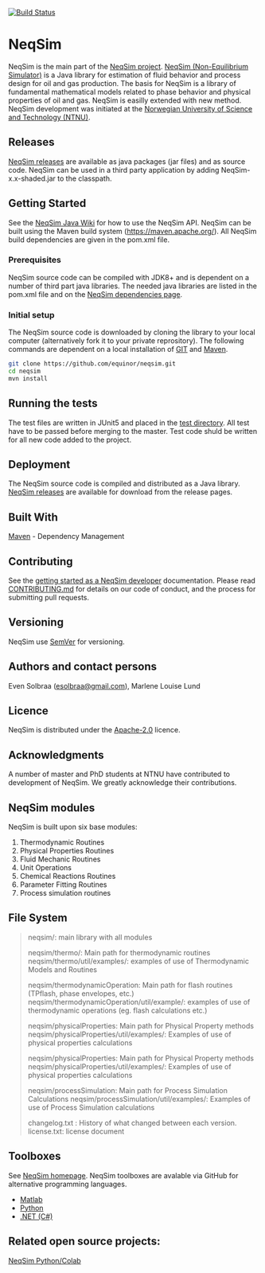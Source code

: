 [![Build Status](https://neqsim.visualstudio.com/neqsim_cicd/_apis/build/status/neqsim_build?branchName=master)](https://neqsim.visualstudio.com/neqsim_cicd/_build/latest?definitionId=1&branchName=master)
# NeqSim
NeqSim is the main part of the [NeqSim project](https://equinor.github.io/neqsimhome/). [NeqSim (Non-Equilibrium Simulator)](https://equinor.github.io/neqsimhome/) is a Java library for estimation of fluid behavior and process design for oil and gas production.
The basis for NeqSim is a library of fundamental mathematical models related to phase behavior and physical properties of oil and gas.  NeqSim is easilly extended with new method. NeqSim development was initiated at the [Norwegian University of Science and Technology (NTNU)](https://www.ntnu.edu/employees/even.solbraa).

## Releases
[NeqSim releases](https://github.com/equinor/neqsimsource/releases) are available as java packages (jar files) and as source code. NeqSim can be used in a third party application by adding NeqSim-x.x-shaded.jar to the classpath.

## Getting Started
See the [NeqSim Java Wiki](https://github.com/equinor/neqsimsource/wiki) for how to use the NeqSim API.
NeqSim can be built using the Maven build system (https://maven.apache.org/). All NeqSim build dependencies are given in the pom.xml file.

### Prerequisites
NeqSim source code can be compiled with JDK8+ and is dependent on a number of third part java libraries. The needed java libraries are listed in the pom.xml file and on the [NeqSim dependencies page](https://github.com/equinor/neqsimsource/network/dependencies).

### Initial setup
The NeqSim source code is downloaded by cloning the library to your local computer (alternatively fork it to your private reprository). The following commands are dependent on a local installation of [GIT](https://git-scm.com/) and [Maven](https://maven.apache.org/).

```bash
git clone https://github.com/equinor/neqsim.git
cd neqsim
mvn install
```

## Running the tests
The test files are written in JUnit5 and placed in the [test directory](https://github.com/equinor/neqsimsource/tree/master/src/test). All test have to be passed before merging to the master. Test code shuld be written for all new code added to the project. 

## Deployment
The NeqSim source code is compiled and distributed as a Java library. [NeqSim releases](https://github.com/equinor/neqsimsource/releases) are available for download from the release pages.

## Built With
[Maven](https://maven.apache.org/) - Dependency Management

## Contributing
See the [getting started as a NeqSim developer](https://github.com/equinor/neqsim/wiki/Getting-started-as-a-NeqSim-developer) documentation. Please read [CONTRIBUTING.md](CONTRIBUTING.md) for details on our code of conduct, and the process for submitting pull requests.

## Versioning
NeqSim use [SemVer](https://semver.org/) for versioning.

## Authors and contact persons
Even Solbraa (esolbraa@gmail.com),  Marlene Louise Lund

## Licence
NeqSim is distributed under the [Apache-2.0](https://github.com/equinor/neqsimsource/blob/master/LICENSE) licence.

## Acknowledgments
A number of master and PhD students at NTNU have contributed to development of NeqSim. We greatly acknowledge their contributions.

## NeqSim modules
NeqSim is built upon six base modules:
1. Thermodynamic Routines
2. Physical Properties Routines
3. Fluid Mechanic Routines
4. Unit Operations
5. Chemical Reactions Routines
6. Parameter Fitting Routines
7. Process simulation routines


## File System
>neqsim/: main library with all modules 
>
>neqsim/thermo/: Main path for thermodynamic routines
>neqsim/thermo/util/examples/: examples of use of Thermodynamic Models and Routines
>
>neqsim/thermodynamicOperation: Main path for flash routines (TPflash, phase envelopes, etc.)
>neqsim/thermodynamicOperation/util/example/: examples of use of thermodynamic operations (eg. flash calculations etc.)
>
>neqsim/physicalProperties: Main path for Physical Property methods
>neqsim/physicalProperties/util/examples/: Examples of use of physical properties calculations
>
>neqsim/physicalProperties: Main path for Physical Property methods
>neqsim/physicalProperties/util/examples/: Examples of use of physical properties calculations
>
>neqsim/processSimulation: Main path for Process Simulation Calculations
>neqsim/processSimulation/util/examples/: Examples of use of Process Simulation calculations
>
>changelog.txt : History of what changed between each version.
>license.txt: license document

## Toolboxes
See [NeqSim homepage](https://equinor.github.io/neqsimhome/). NeqSim toolboxes are avalable via GitHub for alternative programming languages.
* [Matlab](https://github.com/equinor/neqsimmatlab)
* [Python](https://github.com/equinor/neqsimpython)
* [.NET (C#)](https://github.com/equinor/neqsimcapeopen)

## Related open source projects:
[NeqSim Python/Colab](https://github.com/EvenSol/NeqSim-Colab)
